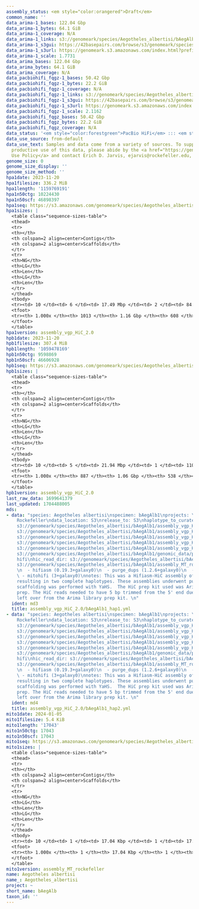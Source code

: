 ```yaml
---
assembly_status: <em style="color:orangered">Draft</em>
common_name: ''
data_arima-1_bases: 122.04 Gbp
data_arima-1_bytes: 64.1 GiB
data_arima-1_coverage: N/A
data_arima-1_links: s3://genomeark/species/Aegotheles_albertisi/bAegAlb1/genomic_data/arima/<br>
data_arima-1_s3gui: https://42basepairs.com/browse/s3/genomeark/species/Aegotheles_albertisi/bAegAlb1/genomic_data/arima/
data_arima-1_s3url: https://genomeark.s3.amazonaws.com/index.html?prefix=species/Aegotheles_albertisi/bAegAlb1/genomic_data/arima/
data_arima-1_scale: 1.7731
data_arima_bases: 122.04 Gbp
data_arima_bytes: 64.1 GiB
data_arima_coverage: N/A
data_pacbiohifi_fqgz-1_bases: 50.42 Gbp
data_pacbiohifi_fqgz-1_bytes: 22.2 GiB
data_pacbiohifi_fqgz-1_coverage: N/A
data_pacbiohifi_fqgz-1_links: s3://genomeark/species/Aegotheles_albertisi/bAegAlb1/genomic_data/pacbio_hifi/<br>
data_pacbiohifi_fqgz-1_s3gui: https://42basepairs.com/browse/s3/genomeark/species/Aegotheles_albertisi/bAegAlb1/genomic_data/pacbio_hifi/
data_pacbiohifi_fqgz-1_s3url: https://genomeark.s3.amazonaws.com/index.html?prefix=species/Aegotheles_albertisi/bAegAlb1/genomic_data/pacbio_hifi/
data_pacbiohifi_fqgz-1_scale: 2.1162
data_pacbiohifi_fqgz_bases: 50.42 Gbp
data_pacbiohifi_fqgz_bytes: 22.2 GiB
data_pacbiohifi_fqgz_coverage: N/A
data_status: '<em style="color:forestgreen">PacBio HiFi</em> ::: <em style="color:forestgreen">Arima</em>'
data_use_source: from-default
data_use_text: Samples and data come from a variety of sources. To support fair and
  productive use of this data, please abide by the <a href="https://genome10k.soe.ucsc.edu/data-use-policies/">Data
  Use Policy</a> and contact Erich D. Jarvis, ejarvis@rockefeller.edu, with any questions.
genome_size: 0
genome_size_display: ''
genome_size_method: ''
hpa1date: 2023-11-20
hpa1filesize: 336.2 MiB
hpa1length: '1159769191'
hpa1n50ctg: 10224430
hpa1n50scf: 46898397
hpa1seq: https://s3.amazonaws.com/genomeark/species/Aegotheles_albertisi/bAegAlb1/assembly_vgp_HiC_2.0/bAegAlb1.HiC.hap1.20231120.fasta.gz
hpa1sizes: |
  <table class="sequence-sizes-table">
  <thead>
  <tr>
  <th></th>
  <th colspan=2 align=center>Contigs</th>
  <th colspan=2 align=center>Scaffolds</th>
  </tr>
  <tr>
  <th>NG</th>
  <th>LG</th>
  <th>Len</th>
  <th>LG</th>
  <th>Len</th>
  </tr>
  </thead>
  <tbody>
  <tr><td> 10 </td><td> 6 </td><td> 17.49 Mbp </td><td> 2 </td><td> 84.73 Mbp </td></tr><tr><td> 20 </td><td> 13 </td><td> 15.91 Mbp </td><td> 3 </td><td> 82.25 Mbp </td></tr><tr><td> 30 </td><td> 21 </td><td> 14.23 Mbp </td><td> 4 </td><td> 81.79 Mbp </td></tr><tr><td> 40 </td><td> 30 </td><td> 11.70 Mbp </td><td> 6 </td><td> 59.52 Mbp </td></tr><tr style="background-color:#cccccc;"><td> 50 </td><td> 40 </td><td style="background-color:#88ff88;"> 10.22 Mbp </td><td> 8 </td><td style="background-color:#88ff88;"> 46.90 Mbp </td></tr><tr><td> 60 </td><td> 55 </td><td> 6.07 Mbp </td><td> 11 </td><td> 41.67 Mbp </td></tr><tr><td> 70 </td><td> 76 </td><td> 4.76 Mbp </td><td> 14 </td><td> 27.45 Mbp </td></tr><tr><td> 80 </td><td> 105 </td><td> 3.12 Mbp </td><td> 19 </td><td> 19.68 Mbp </td></tr><tr><td> 90 </td><td> 164 </td><td> 1.23 Mbp </td><td> 26 </td><td> 12.23 Mbp </td></tr><tr><td> 100 </td><td> 1013 </td><td> 3.44 Kbp </td><td> 608 </td><td> 3.44 Kbp </td></tr></tbody>
  <tfoot>
  <tr><th> 1.000x </th><th> 1013 </th><th> 1.16 Gbp </th><th> 608 </th><th> 1.16 Gbp </th></tr>
  </tfoot>
  </table>
hpa1version: assembly_vgp_HiC_2.0
hpb1date: 2023-11-20
hpb1filesize: 307.4 MiB
hpb1length: '1059478169'
hpb1n50ctg: 9598869
hpb1n50scf: 46606928
hpb1seq: https://s3.amazonaws.com/genomeark/species/Aegotheles_albertisi/bAegAlb1/assembly_vgp_HiC_2.0/bAegAlb1.HiC.hap2.20231120.fasta.gz
hpb1sizes: |
  <table class="sequence-sizes-table">
  <thead>
  <tr>
  <th></th>
  <th colspan=2 align=center>Contigs</th>
  <th colspan=2 align=center>Scaffolds</th>
  </tr>
  <tr>
  <th>NG</th>
  <th>LG</th>
  <th>Len</th>
  <th>LG</th>
  <th>Len</th>
  </tr>
  </thead>
  <tbody>
  <tr><td> 10 </td><td> 5 </td><td> 21.94 Mbp </td><td> 1 </td><td> 110.21 Mbp </td></tr><tr><td> 20 </td><td> 10 </td><td> 17.34 Mbp </td><td> 3 </td><td> 81.88 Mbp </td></tr><tr><td> 30 </td><td> 17 </td><td> 14.86 Mbp </td><td> 4 </td><td> 80.94 Mbp </td></tr><tr><td> 40 </td><td> 25 </td><td> 12.56 Mbp </td><td> 6 </td><td> 57.10 Mbp </td></tr><tr style="background-color:#cccccc;"><td> 50 </td><td> 34 </td><td style="background-color:#88ff88;"> 9.60 Mbp </td><td> 8 </td><td style="background-color:#88ff88;"> 46.61 Mbp </td></tr><tr><td> 60 </td><td> 47 </td><td> 7.03 Mbp </td><td> 10 </td><td> 42.05 Mbp </td></tr><tr><td> 70 </td><td> 64 </td><td> 5.24 Mbp </td><td> 13 </td><td> 27.36 Mbp </td></tr><tr><td> 80 </td><td> 87 </td><td> 3.94 Mbp </td><td> 18 </td><td> 20.68 Mbp </td></tr><tr><td> 90 </td><td> 132 </td><td> 1.39 Mbp </td><td> 24 </td><td> 12.81 Mbp </td></tr><tr><td> 100 </td><td> 887 </td><td> 4.48 Kbp </td><td> 538 </td><td> 4.48 Kbp </td></tr></tbody>
  <tfoot>
  <tr><th> 1.000x </th><th> 887 </th><th> 1.06 Gbp </th><th> 538 </th><th> 1.06 Gbp </th></tr>
  </tfoot>
  </table>
hpb1version: assembly_vgp_HiC_2.0
last_raw_data: 1699641379
last_updated: 1704488005
mds:
- data: "species: Aegotheles albertisi\nspecimen: bAegAlb1\nprojects: \n  - vgp\nassembled_by_group:
    Rockefeller\ndata_location: S3\nrelease_to: S3\nhaplotype_to_curate: hap1\nhap1:
    s3://genomeark/species/Aegotheles_albertisi/bAegAlb1/assembly_vgp_HiC_2.0/bAegAlb1.HiC.hap1.20231120.fasta.gz\nhap2:
    s3://genomeark/species/Aegotheles_albertisi/bAegAlb1/assembly_vgp_HiC_2.0/bAegAlb1.HiC.hap2.20231120.fasta.gz\npretext_hap1:
    s3://genomeark/species/Aegotheles_albertisi/bAegAlb1/assembly_vgp_HiC_2.0/evaluation/hap1/pretext/bAegAlb1_hap1_s2.pretext\npretext_hap2:
    s3://genomeark/species/Aegotheles_albertisi/bAegAlb1/assembly_vgp_HiC_2.0/evaluation/hap2/pretext/bAegAlb1_hap2_s2.pretext\nkmer_spectra_img:
    s3://genomeark/species/Aegotheles_albertisi/bAegAlb1/assembly_vgp_HiC_2.0/evaluation/merqury/bAegAlb1_png/\npacbio_read_dir:
    s3://genomeark/species/Aegotheles_albertisi/bAegAlb1/genomic_data/pacbio_hifi/\npacbio_read_type:
    hifi\nhic_read_dir: s3://genomeark/species/Aegotheles_albertisi/bAegAlb1/genomic_data/arima/\nmito:
    s3://genomeark/species/Aegotheles_albertisi/bAegAlb1/assembly_MT_rockefeller/bAegAlb1.MT.20230105.fasta.gz\npipeline:
    \n  - hifiasm (0.19.3+galaxy0)\n  - purge_dups (1.2.6+galaxy0)\n  - yahs (1.2a.2+galaxy1)\n
    \ - mitohifi (3+galaxy0)\nnotes: This was a Hifiasm-HiC assembly of bAegAlb1,
    resulting in two complete haplotypes. These assemblies underwent purge_dups. HiC
    scaffolding was performed with YaHS.  The HiC prep kit used was Arima library
    prep. The HiC reads needed to have 5 bp trimmed from the 5' end due to adapter
    left over from the Arima library prep kit. \n"
  ident: md3
  title: assembly_vgp_HiC_2.0/bAegAlb1_hap1.yml
- data: "species: Aegotheles albertisi\nspecimen: bAegAlb1\nprojects: \n  - vgp\nassembled_by_group:
    Rockefeller\ndata_location: S3\nrelease_to: S3\nhaplotype_to_curate: hap2\nhap1:
    s3://genomeark/species/Aegotheles_albertisi/bAegAlb1/assembly_vgp_HiC_2.0/bAegAlb1.HiC.hap1.20231120.fasta.gz\nhap2:
    s3://genomeark/species/Aegotheles_albertisi/bAegAlb1/assembly_vgp_HiC_2.0/bAegAlb1.HiC.hap2.20231120.fasta.gz\npretext_hap1:
    s3://genomeark/species/Aegotheles_albertisi/bAegAlb1/assembly_vgp_HiC_2.0/evaluation/hap1/pretext/bAegAlb1_hap1_s2.pretext\npretext_hap2:
    s3://genomeark/species/Aegotheles_albertisi/bAegAlb1/assembly_vgp_HiC_2.0/evaluation/hap2/pretext/bAegAlb1_hap2_s2.pretext\nkmer_spectra_img:
    s3://genomeark/species/Aegotheles_albertisi/bAegAlb1/assembly_vgp_HiC_2.0/evaluation/merqury/bAegAlb1_png/\npacbio_read_dir:
    s3://genomeark/species/Aegotheles_albertisi/bAegAlb1/genomic_data/pacbio_hifi/\npacbio_read_type:
    hifi\nhic_read_dir: s3://genomeark/species/Aegotheles_albertisi/bAegAlb1/genomic_data/arima/\nmito:
    s3://genomeark/species/Aegotheles_albertisi/bAegAlb1/assembly_MT_rockefeller/bAegAlb1.MT.20230105.fasta.gz\npipeline:
    \n  - hifiasm (0.19.3+galaxy0)\n  - purge_dups (1.2.6+galaxy0)\n  - yahs (1.2a.2+galaxy1)\n
    \ - mitohifi (3+galaxy0)\nnotes: This was a Hifiasm-HiC assembly of bAegAlb1,
    resulting in two complete haplotypes. These assemblies underwent purge_dups. HiC
    scaffolding was performed with YaHS.  The HiC prep kit used was Arima library
    prep. The HiC reads needed to have 5 bp trimmed from the 5' end due to adapter
    left over from the Arima library prep kit. \n"
  ident: md4
  title: assembly_vgp_HiC_2.0/bAegAlb1_hap2.yml
mito1date: 2024-01-05
mito1filesize: 5.4 KiB
mito1length: '17043'
mito1n50ctg: 17043
mito1n50scf: 17043
mito1seq: https://s3.amazonaws.com/genomeark/species/Aegotheles_albertisi/bAegAlb1/assembly_MT_rockefeller/bAegAlb1.MT.20240105.fasta.gz
mito1sizes: |
  <table class="sequence-sizes-table">
  <thead>
  <tr>
  <th></th>
  <th colspan=2 align=center>Contigs</th>
  <th colspan=2 align=center>Scaffolds</th>
  </tr>
  <tr>
  <th>NG</th>
  <th>LG</th>
  <th>Len</th>
  <th>LG</th>
  <th>Len</th>
  </tr>
  </thead>
  <tbody>
  <tr><td> 10 </td><td> 1 </td><td> 17.04 Kbp </td><td> 1 </td><td> 17.04 Kbp </td></tr><tr><td> 20 </td><td> 1 </td><td> 17.04 Kbp </td><td> 1 </td><td> 17.04 Kbp </td></tr><tr><td> 30 </td><td> 1 </td><td> 17.04 Kbp </td><td> 1 </td><td> 17.04 Kbp </td></tr><tr><td> 40 </td><td> 1 </td><td> 17.04 Kbp </td><td> 1 </td><td> 17.04 Kbp </td></tr><tr style="background-color:#cccccc;"><td> 50 </td><td> 1 </td><td style="background-color:#ff8888;"> 17.04 Kbp </td><td> 1 </td><td style="background-color:#ff8888;"> 17.04 Kbp </td></tr><tr><td> 60 </td><td> 1 </td><td> 17.04 Kbp </td><td> 1 </td><td> 17.04 Kbp </td></tr><tr><td> 70 </td><td> 1 </td><td> 17.04 Kbp </td><td> 1 </td><td> 17.04 Kbp </td></tr><tr><td> 80 </td><td> 1 </td><td> 17.04 Kbp </td><td> 1 </td><td> 17.04 Kbp </td></tr><tr><td> 90 </td><td> 1 </td><td> 17.04 Kbp </td><td> 1 </td><td> 17.04 Kbp </td></tr><tr><td> 100 </td><td> 1 </td><td> 17.04 Kbp </td><td> 1 </td><td> 17.04 Kbp </td></tr></tbody>
  <tfoot>
  <tr><th> 1.000x </th><th> 1 </th><th> 17.04 Kbp </th><th> 1 </th><th> 17.04 Kbp </th></tr>
  </tfoot>
  </table>
mito1version: assembly_MT_rockefeller
name: Aegotheles albertisi
name_: Aegotheles_albertisi
project: ~
short_name: bAegAlb
taxon_id: ''
---
```

